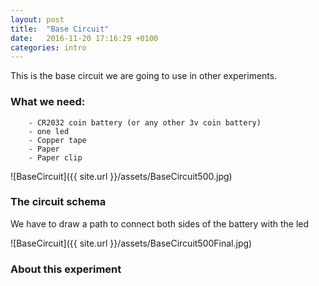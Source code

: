 ```yaml
---
layout: post
title:  "Base Circuit"
date:   2016-11-20 17:16:29 +0100
categories: intro 
---
```

This is the base circuit we are going to use in other experiments.

### What we need:
      
        - CR2032 coin battery (or any other 3v coin battery)
        - one led 
        - Copper tape
        - Paper
        - Paper clip


![BaseCircuit]({{ site.url }}/assets/BaseCircuit500.jpg)

### The circuit schema

We have to draw a path to connect both sides of the battery with the led

![BaseCircuit]({{ site.url }}/assets/BaseCircuit500Final.jpg)

### About this experiment

